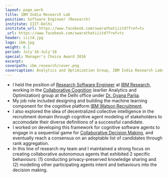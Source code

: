 ```yaml
---
layout: page_work
title: IBM India Research Lab
position: Software Engineer (Research)
institute: IIIT-Delhi
institute_url: https://www.facebook.com/swarathatiiitd?fref=ts
_url: https://www.facebook.com/swarathatiiitd?fref=ts
header: iiitd.jpg
logo: ibm.jpg
weight: 0.1
period: July'16-July'18
special: Manager's Choice Award 2016 
excerpt: 
coverpath: ibm_research/cover.png
covercaption: Analytics and Optimization Group, IBM India Research Laboratory
---
```


 - I held the position of <a href="http://researcher.watson.ibm.com/researcher/view.php?person=in-sarahuja">Research Software Engineer</a> at <a href="http://research.ibm.com/">IBM Research</a>, 
working in the <a href="http://researcher.watson.ibm.com/researcher/view_group.php?id=7806">Collaborative Cognition</a> (earlier Analytics and Optimization) 
group at the Delhi office under <a href="http://researcher.watson.ibm.com/researcher/view.php?person=in-gyana.parija">Dr. Gyana Parija</a>. 
 - My job role included designing and building 
the machine learning component for the cognitive platform <a href="https://www.ibm.com/talent-management/hr-solutions/recruiting-software">IBM Watson Recruitment</a>. 
 - I also explored the idea of decentralized collective intelligence in the recruitment domain through cognitive agent modeling of stakeholders to accomodate their diverse definitions of a successful candidate. 
 - I worked on developing this framework for cognitive software agents to engage in a sequential game for <a href="http://researcher.watson.ibm.com/researcher/view_group_subpage.php?id=7807">Collaborative Decision Making</a>, and eventually reach a consensus on an adoptable list of candidates through rank aggregation. 
 - In this line of research my team and I maintained a strong focus on creating collaborative autonomous agents that exhibited 2 specific behaviours: (1) conducting privacy-preserved knowledge sharing and (2) modelling other participating agents intent and behaviours into the decision making.